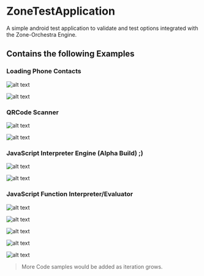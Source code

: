 # ZoneTestApplication
A simple android test application to validate and test options integrated with the Zone-Orchestra Engine.

## Contains the following Examples

### Loading Phone Contacts

![alt text](../master/imgs/load_contacts_1.png?raw=true "Load Contacts")

![alt text](../master/imgs/load_contacts_2.png?raw=true "Load Contacts")

### QRCode Scanner

![alt text](../master/imgs/qr_scanner_1.png?raw=true "QR Code Scanner")

![alt text](../master/imgs/qr_scanner_2.png?raw=true "QR Code Scanner")

### JavaScript Interpreter Engine (Alpha Build) ;)

![alt text](../master/imgs/js_engine_1.png?raw=true "JavaScript Engine")

![alt text](../master/imgs/js_engine_2.png?raw=true "JavaScript Engine")

### JavaScript Function Interpreter/Evaluator

![alt text](../master/imgs/js_func_1.png?raw=true "JavaScript Function Evaluator")

![alt text](../master/imgs/js_func_2.png?raw=true "JavaScript Function Evaluator")

![alt text](../master/imgs/js_func_3.png?raw=true "JavaScript Function Evaluator")

![alt text](../master/imgs/js_func_4.png?raw=true "JavaScript Function Evaluator")

![alt text](../master/imgs/js_func_5.png?raw=true "JavaScript Function Evaluator")

> More Code samples would be added as iteration grows.